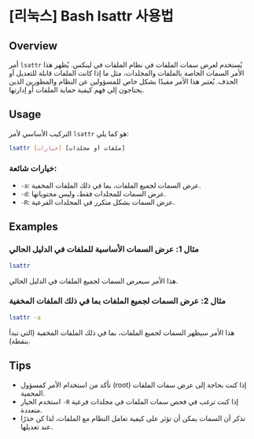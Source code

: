 # [리눅스] Bash lsattr 사용법

## Overview
أمر `lsattr` يُستخدم لعرض سمات الملفات في نظام الملفات في لينكس. يُظهر هذا الأمر السمات الخاصة بالملفات والمجلدات، مثل ما إذا كانت الملفات قابلة للتعديل أو الحذف. يُعتبر هذا الأمر مفيدًا بشكل خاص للمسؤولين عن النظام والمطورين الذين يحتاجون إلى فهم كيفية حماية الملفات أو إدارتها.

## Usage
التركيب الأساسي لأمر `lsattr` هو كما يلي:

```bash
lsattr [خيارات] [ملفات أو مجلدات]
```

### خيارات شائعة:
- `-a`: عرض السمات لجميع الملفات، بما في ذلك الملفات المخفية.
- `-d`: عرض السمات للمجلدات فقط، وليس محتوياتها.
- `-R`: عرض السمات بشكل متكرر في المجلدات الفرعية.

## Examples
### مثال 1: عرض السمات الأساسية للملفات في الدليل الحالي
```bash
lsattr
```
هذا الأمر سيعرض السمات لجميع الملفات في الدليل الحالي.

### مثال 2: عرض السمات لجميع الملفات بما في ذلك الملفات المخفية
```bash
lsattr -a
```
هذا الأمر سيظهر السمات لجميع الملفات، بما في ذلك الملفات المخفية (التي تبدأ بنقطة).

## Tips
- تأكد من استخدام الأمر كمسؤول (root) إذا كنت بحاجة إلى عرض سمات الملفات المحمية.
- استخدم الخيار `-R` إذا كنت ترغب في فحص سمات الملفات في مجلدات فرعية متعددة.
- تذكر أن السمات يمكن أن تؤثر على كيفية تعامل النظام مع الملفات، لذا كن حذرًا عند تعديلها.
